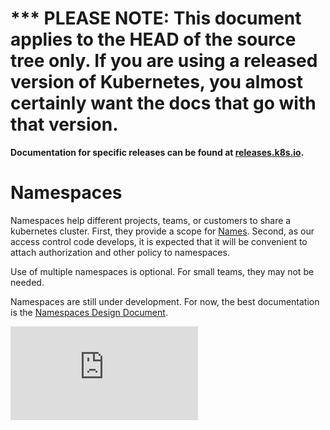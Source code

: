 <!-- BEGIN MUNGE: UNVERSIONED_WARNING -->

<!-- BEGIN STRIP_FOR_RELEASE -->

<h1>*** PLEASE NOTE: This document applies to the HEAD of the source
tree only. If you are using a released version of Kubernetes, you almost
certainly want the docs that go with that version.</h1>

<strong>Documentation for specific releases can be found at
[releases.k8s.io](http://releases.k8s.io).</strong>

<!-- END STRIP_FOR_RELEASE -->

<!-- END MUNGE: UNVERSIONED_WARNING -->
# Namespaces

Namespaces help different projects, teams, or customers to share a kubernetes cluster.  First, they provide a scope for [Names](identifiers.md).  Second, as our access control code develops, it is expected that it will be convenient to attach authorization and other policy to namespaces.

Use of multiple namespaces is optional.  For small teams, they may not be needed.

Namespaces are still under development.  For now, the best documentation is the [Namespaces Design Document](design/namespaces.md).


<!-- BEGIN MUNGE: GENERATED_ANALYTICS -->
[![Analytics](https://kubernetes-site.appspot.com/UA-36037335-10/GitHub/docs/namespaces.md?pixel)]()
<!-- END MUNGE: GENERATED_ANALYTICS -->

